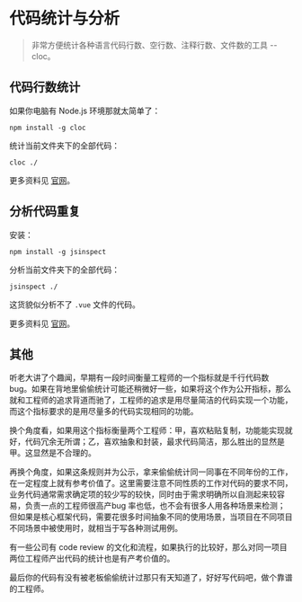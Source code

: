 # 代码统计与分析

> 非常方便统计各种语言代码行数、空行数、注释行数、文件数的工具 -- cloc。

## 代码行数统计

如果你电脑有 Node.js 环境那就太简单了：

    npm install -g cloc

统计当前文件夹下的全部代码：

    cloc ./

更多资料见 [官网](https://github.com/AlDanial/cloc)。

## 分析代码重复

安装：

    npm install -g jsinspect

分析当前文件夹下的全部代码：

    jsinspect ./

这货貌似分析不了 `.vue` 文件的代码。

更多资料见 [官网](https://github.com/AlDanial/cloc)。

## 其他

听老大讲了个趣闻，早期有一段时间衡量工程师的一个指标就是千行代码数 bug。如果在背地里偷偷统计可能还稍微好一些，如果将这个作为公开指标，那么就和工程师的追求背道而驰了，工程师的追求是用尽量简洁的代码实现一个功能，而这个指标要求的是用尽量多的代码实现相同的功能。

换个角度看，如果用这个指标衡量两个工程师：甲，喜欢粘贴复制，功能能实现就好，代码冗余无所谓；乙，喜欢抽象和封装，最求代码简洁，那么胜出的显然是甲。这显然是不合理的。

再换个角度，如果这条规则并为公示，拿来偷偷统计同一同事在不同年份的工作，在一定程度上就有参考价值了。这里需要注意不同性质的工作对代码的要求不同，业务代码通常需求确定项的较少写的较快，同时由于需求明确所以自测起来较容易，负责一点的工程师很高产bug 率也低，也不会有很多人用各种场景来检测；但如果是核心框架代码，需要花很多时间抽象不同的使用场景，当项目在不同项目不同场景中被使用时，就相当于写各种测试用例。

有一些公司有 code review 的文化和流程，如果执行的比较好，那么对同一项目两位工程师产出代码的统计也是有产考价值的。

最后你的代码有没有被老板偷偷统计过那只有天知道了，好好写代码吧，做个靠谱的工程师。